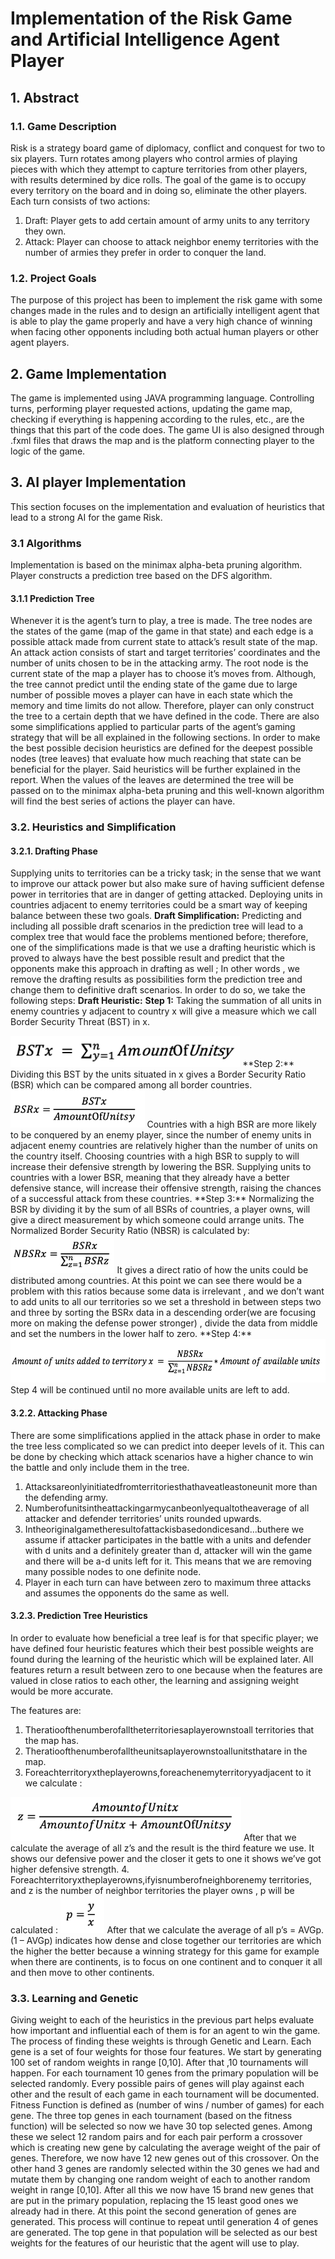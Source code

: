 # Implementation of the Risk Game and Artificial Intelligence Agent Player

## 1. Abstract
### 1.1. Game Description
Risk is a strategy board game of diplomacy, conflict and conquest for two to
six players.
Turn rotates among players who control armies of playing pieces
with which they attempt to capture territories from other players, with results
determined by dice rolls. The goal of the game is to occupy every territory on
the board and in doing so, eliminate the other players.
Each turn consists of two actions:
1) Draft: Player gets to add certain amount of army units to any territory they own.
2) Attack: Player can choose to attack neighbor enemy territories with the number of armies they prefer in order to conquer the land.

### 1.2. Project Goals
The purpose of this project has been to implement the risk game with some changes made in the rules and to design an artificially intelligent agent that is able to play the game properly and have a very high chance of winning when facing other opponents including both actual human players or other agent players.

## 2. Game Implementation
The game is implemented using JAVA programming language. 
Controlling turns, performing player requested actions, updating the game map, checking if everything is happening according to the rules, etc., are the things that this part of the code does.
The game UI is also designed through .fxml files that draws the map and is the platform connecting player to the logic of the game.

## 3. AI player Implementation
This section focuses on the implementation and evaluation of heuristics that lead to a strong AI for the game Risk.

### 3.1 Algorithms
Implementation is based on the minimax alpha-beta pruning algorithm. Player constructs a prediction tree based on the DFS algorithm.
#### 3.1.1 Prediction Tree
Whenever it is the agent’s turn to play, a tree is made. The tree nodes
are the states of the game (map of the game in that state) and each edge is a possible attack made from current state to attack’s result state of the map. An attack action consists of start and target territories’ coordinates and the number of units chosen to be in the attacking army. The root node is the current state of the map a player has to choose it’s moves from. Although, the tree cannot predict until the ending state of the game due to large number of possible moves a player can have in each state which the memory and time limits do not allow. Therefore, player can only construct the tree to a certain depth that we have defined in the code. There are also some simplifications applied to particular parts of the agent’s gaming strategy that will be all explained in the following sections.
In order to make the best possible decision heuristics are defined for the deepest possible nodes (tree leaves) that evaluate how much reaching that state can be beneficial for the player. Said heuristics will be further explained in the report.
When the values of the leaves are determined the tree will be passed on to the minimax alpha-beta pruning and this well-known algorithm will find the best series of actions the player can have.

### 3.2. Heuristics and Simplification
#### 3.2.1. Drafting Phase
Supplying units to territories can be a tricky task; in the sense that we want to improve our attack power but also make sure of having sufficient defense power in territories that are in danger of getting attacked. Deploying units in countries adjacent to enemy territories could be a smart way of keeping balance between these two goals.
**Draft Simplification:**
Predicting and including all possible draft scenarios in the prediction tree will lead to a complex tree that would face the problems mentioned before; therefore, one of the simplifications made is that we use a drafting heuristic which is proved to always have the best possible result and predict that the opponents make this approach in drafting as well ; In other words , we remove the drafting results as possibilities form the prediction tree and change them to definitive draft scenarios.
In order to do so, we take the following steps:
**Draft Heuristic:**
**Step 1:** Taking the summation of all units in enemy countries y adjacent to
country x will give a measure which we call Border Security Threat (BST) in x.

<img src="Formulas/f1.png" height="50">
**Step 2:** Dividing this BST by the units situated in x gives a Border Security Ratio (BSR) which can be compared among all border countries.

<img src="Formulas/f2.png" height="60">
Countries with a high BSR are more likely to be conquered by an enemy player, since the number of enemy units in adjacent enemy countries are relatively higher than the number of units on the country itself. Choosing countries with a high BSR to supply to will increase their defensive strength by lowering the BSR. Supplying units to countries with a lower BSR, meaning that they already have a better defensive stance,
will increase their offensive strength, raising the chances of a successful attack from these countries.
**Step 3:** Normalizing the BSR by dividing it by the sum of all BSRs of countries, a player owns, will give a direct measurement by which someone could arrange units. The Normalized Border Security Ratio (NBSR) is calculated by:
<img src="Formulas/f3.png" height="60">
It gives a direct ratio of how the units could be distributed among countries.
At this point we can see there would be a problem with this ratios because some data is irrelevant , and we don’t want to add units to all our territories so we set a threshold in between steps two and three by sorting the BSRx data in a descending order(we are focusing more on making the defense power stronger) , divide the data from middle and set the numbers in the lower half to zero.
**Step 4:**
<img src="Formulas/f4.png" height="70">
Step 4 will be continued until no more available units are left to add.

#### 3.2.2. Attacking Phase
There are some simplifications applied in the attack phase in order to make the tree less complicated so we can predict into deeper levels of it. This can be done by checking which attack scenarios have a higher chance to win the battle and only include them in the tree.
1. Attacksareonlyinitiatedfromterritoriesthathaveatleastoneunit more than the defending army.
2. Numberofunitsintheattackingarmycanbeonlyequaltotheaverage of all attacker and defender territories’ units rounded upwards.
3. Intheoriginalgametheresultofattackisbasedondicesand...buthere we assume if attacker participates in the battle with a units and defender with d units and a definitely greater than d, attacker will win the game and there will be a-d units left for it. This means that we are removing many possible nodes to one definite node.
4. Player in each turn can have between zero to maximum three attacks and assumes the opponents do the same as well.

#### 3.2.3. Prediction Tree Heuristics
In order to evaluate how beneficial a tree leaf is for that specific player; we have defined four heuristic features which their best possible weights are found during the learning of the heuristic which will be explained later. All features return a result between zero to one because when the features are valued in close ratios to each other, the learning and assigning weight would be more accurate.

The features are:
1. Theratioofthenumberofalltheterritoriesaplayerownstoall
territories that the map has.
2. Theratioofthenumberofalltheunitsaplayerownstoallunitsthatare
in the map.
3. Foreachterritoryxtheplayerowns,foreachenemyterritoryyadjacent
to it we calculate :
<img src="Formulas/f5.png" height="70">
After that we calculate the average of all z’s and the result is the third feature we use. It shows our defensive power and the closer it gets to one it shows we’ve got higher defensive strength.
4. Foreachterritoryxtheplayerowns,ifyisnumberofneighborenemy territories, and z is the number of neighbor territories the player owns , p will be calculated :
<img src="Formulas/f6.png" height="60">
After that we calculate the average of all p’s = AVGp.
(1 – AVGp) indicates how dense and close together our territories are which the higher the better because a winning strategy for this game for example when there are continents, is to focus on one continent and to conquer it all and then move to other continents.

### 3.3. Learning and Genetic
Giving weight to each of the heuristics in the previous part helps evaluate how important and influential each of them is for an agent to win the game.
The process of finding these weights is through Genetic and Learn.
Each gene is a set of four weights for those four features. We start by generating 100 set of random weights in range [0,10]. After that ,10 tournaments will happen. For each tournament 10 genes from the primary population will be selected randomly. Every possible pairs of genes will play against each other and the result of each game in each tournament will be documented.
Fitness Function is defined as (number of wins / number of games) for each gene. The three top genes in each tournament (based on the fitness function) will be selected so now we have 30 top selected genes. Among these we select 12 random pairs and for each pair perform a crossover which is creating new gene by calculating the average weight of the pair of genes. Therefore, we now have 12 new genes out of this crossover. On the other hand 3 genes are randomly selected within the 30 genes we had and mutate them by changing one random weight of each to another random weight in range [0,10].
After all this we now have 15 brand new genes that are put in the primary population, replacing the 15 least good ones we already had in there. At this point the second generation of genes are generated.
This process will continue to repeat until generation 4 of genes are generated. The top gene in that population will be selected as our best weights for the features of our heuristic that the agent will use to play.

